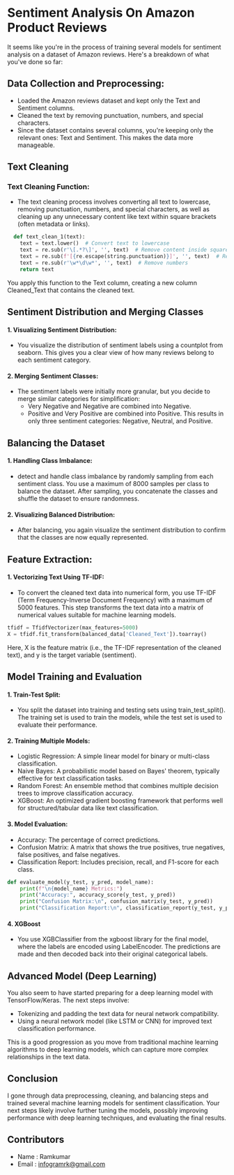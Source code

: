 # Sentiment Analysis On Amazon Product Reviews

It seems like you're in the process of training several models for sentiment analysis on a dataset of Amazon reviews. Here's a breakdown of what you've done so far:

## Data Collection and Preprocessing:
- Loaded the Amazon reviews dataset and kept only the Text and Sentiment columns.
- Cleaned the text by removing punctuation, numbers, and special characters.
- Since the dataset contains several columns, you're keeping only the relevant ones: Text and Sentiment. This makes the data more manageable.

## Text Cleaning
### Text Cleaning Function:
- The text cleaning process involves converting all text to lowercase, removing punctuation, numbers, and special characters, as well as cleaning up any unnecessary content like text within square brackets (often metadata or links).

```python
  def text_clean_1(text):
    text = text.lower()  # Convert text to lowercase
    text = re.sub(r'\[.*?\]', '', text)  # Remove content inside square brackets
    text = re.sub(f'[{re.escape(string.punctuation)}]', '', text)  # Remove punctuation
    text = re.sub(r'\w*\d\w*', '', text)  # Remove numbers
    return text

```
You apply this function to the Text column, creating a new column Cleaned_Text that contains the cleaned text.

## Sentiment Distribution and Merging Classes
#### 1. Visualizing Sentiment Distribution:
- You visualize the distribution of sentiment labels using a countplot from seaborn. This gives you a clear view of how many reviews belong to each sentiment category.
#### 2. Merging Sentiment Classes:
- The sentiment labels were initially more granular, but you decide to merge similar categories for simplification:
  - Very Negative and Negative are combined into Negative.
  - Positive and Very Positive are combined into Positive.
This results in only three sentiment categories: Negative, Neutral, and Positive.


## Balancing the Dataset
#### 1. Handling Class Imbalance:
- detect and handle class imbalance by randomly sampling from each sentiment class. You use a maximum of 8000 samples per class to balance the dataset. After sampling, you concatenate the classes and shuffle the dataset to ensure randomness.
#### 2. Visualizing Balanced Distribution:
- After balancing, you again visualize the sentiment distribution to confirm that the classes are now equally represented.


## Feature Extraction:
#### 1. Vectorizing Text Using TF-IDF:
- To convert the cleaned text data into numerical form, you use TF-IDF (Term Frequency-Inverse Document Frequency) with a maximum of 5000 features. This step transforms the text data into a matrix of numerical values suitable for machine learning models.

```python
tfidf = TfidfVectorizer(max_features=5000)
X = tfidf.fit_transform(balanced_data['Cleaned_Text']).toarray()
```
Here, X is the feature matrix (i.e., the TF-IDF representation of the cleaned text), and y is the target variable (sentiment).


## Model Training and Evaluation

#### 1. Train-Test Split:
- You split the dataset into training and testing sets using train_test_split(). The training set is used to train the models, while the test set is used to evaluate their performance.
#### 2. Training Multiple Models:
- Logistic Regression: A simple linear model for binary or multi-class classification.
- Naive Bayes: A probabilistic model based on Bayes' theorem, typically effective for text classification tasks.
- Random Forest: An ensemble method that combines multiple decision trees to improve classification accuracy.
- XGBoost: An optimized gradient boosting framework that performs well for structured/tabular data like text classification.
#### 3. Model Evaluation:
- Accuracy: The percentage of correct predictions.
- Confusion Matrix: A matrix that shows the true positives, true negatives, false positives, and false negatives.
- Classification Report: Includes precision, recall, and F1-score for each class.

```python
def evaluate_model(y_test, y_pred, model_name):
    print(f"\n{model_name} Metrics:")
    print("Accuracy:", accuracy_score(y_test, y_pred))
    print("Confusion Matrix:\n", confusion_matrix(y_test, y_pred))
    print("Classification Report:\n", classification_report(y_test, y_pred))

```
#### 4. XGBoost
- You use XGBClassifier from the xgboost library for the final model, where the labels are encoded using LabelEncoder.
The predictions are made and then decoded back into their original categorical labels.

## Advanced Model (Deep Learning)

You also seem to have started preparing for a deep learning model with TensorFlow/Keras. The next steps involve:

- Tokenizing and padding the text data for neural network compatibility.
- Using a neural network model (like LSTM or CNN) for improved text classification performance.

This is a good progression as you move from traditional machine learning algorithms to deep learning models, which can capture more complex relationships in the text data.

## Conclusion
I gone through data preprocessing, cleaning, and balancing steps and trained several machine learning models for sentiment classification. Your next steps likely involve further tuning the models, possibly improving performance with deep learning techniques, and evaluating the final results.

## Contributors
- Name : Ramkumar
- Email : infogramrk@gmail.com

